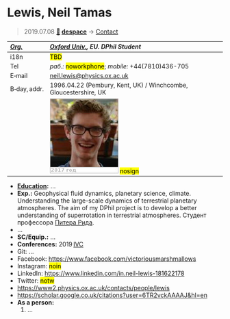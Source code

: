 # Lewis, Neil Tamas
> 2019.07.08 **[🚀](../index/index.md) [despace](index.md)** → [Contact](contact.md)

|*[Org.](contact.md)*|*[Oxford Univ.](oxford_univ.md), EU. DPhil Student*|
|:--|:--|
|i18n| <mark>TBD</mark> |
|Tel|*раб.:* <mark>noworkphone</mark>; *mobile:* +44(7810)436-705 |
|E‑mail| <neil.lewis@physics.ox.ac.uk> |
|B‑day, addr.| 1996.04.22 (Pembury, Kent, UK) / Winchcombe, Gloucestershire, UK |
|| ![](f/contact/l/lewis_001_photo.jpg) <mark>nosign</mark> |

   - **[Education](edu.md):** …
   - **Exp.:** Geophysical fluid dynamics, planetary science, climate. Understanding the large-scale dynamics of terrestrial planetary atmospheres. The aim of my DPhil project is to develop a better understanding of superrotation in terrestrial atmospheres. Студент профессора [Питера Рида](zz_read1.md).
   - …
   - **SC/Equip.:** …
   - **Conferences:** 2019 [IVC](ivc_2019.md)
   - Git: …
   - Facebook: <https://www.facebook.com/victoriousmarshmallows>
   - Instagram: <mark>noin</mark>
   - LinkedIn: <https://www.linkedin.com/in.neil-lewis-181622178>
   - Twitter: <mark>notw</mark>
   - <https://www2.physics.ox.ac.uk/contacts/people/lewis>
   - <https://scholar.google.co.uk/citations?user=6TR2vckAAAAJ&hl=en>
   - **As a person:**
      1. …
